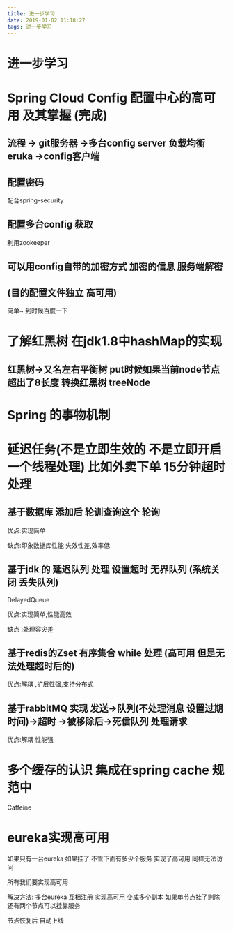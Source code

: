 ```yaml
---
title: 进一步学习
date: 2019-01-02 11:18:27
tags: 进一步学习
---
```


# 进一步学习

# Spring Cloud Config 配置中心的高可用 及其掌握 (完成)

## 流程 -> git服务器 ->多台config server 负载均衡 eruka ->config客户端

## 配置密码 

配合spring-security

## 配置多台config 获取

<!--more-->

利用zookeeper

## 可以用config自带的加密方式 加密的信息 服务端解密

## (目的配置文件独立 高可用)

简单~ 到时候百度一下

# 了解红黑树 在jdk1.8中hashMap的实现

## 红黑树->又名左右平衡树  put时候如果当前node节点 超出了8长度 转换红黑树 treeNode

# Spring 的事物机制



# 延迟任务(不是立即生效的 不是立即开启一个线程处理) 比如外卖下单 15分钟超时处理

## 基于数据库 添加后 轮训查询这个 轮询

优点:实现简单 

缺点:印象数据库性能 失效性差,效率低

##  基于jdk 的 延迟队列 处理 设置超时  无界队列 (系统关闭 丢失队列)

DelayedQueue

优点:实现简单,性能高效

缺点 :处理容灾差

## 基于redis的Zset 有序集合  while 处理 (高可用 但是无法处理超时后的)

优点:解耦 ,扩展性强,支持分布式

##  基于rabbitMQ 实现  发送->队列(不处理消息 设置过期时间)->超时 ->被移除后->死信队列 处理请求   

优点:解耦 性能强



# 多个缓存的认识 集成在spring cache 规范中

Caffeine 



# eureka实现高可用 

如果只有一台eureka 如果挂了 不管下面有多少个服务 实现了高可用 同样无法访问 

所有我们要实现高可用

解决方法: 多台eureka 互相注册 实现高可用  变成多个副本 如果单节点挂了剔除 还有两个节点可以挂靠服务 

 节点恢复后 自动上线

